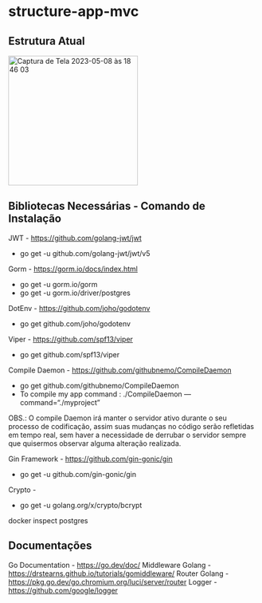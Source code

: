 # structure-app-mvc

## Estrutura Atual

<img width="260" alt="Captura de Tela 2023-05-08 às 18 46 03" src="https://user-images.githubusercontent.com/2454085/236943195-c2b9431c-3502-41a5-9eac-b62a511966fa.png">


## Bibliotecas Necessárias - Comando de Instalação

JWT - https://github.com/golang-jwt/jwt
- go get -u github.com/golang-jwt/jwt/v5

Gorm - https://gorm.io/docs/index.html
- go get -u gorm.io/gorm
- go get -u gorm.io/driver/postgres

DotEnv - https://github.com/joho/godotenv
- go get github.com/joho/godotenv

Viper - https://github.com/spf13/viper
- go get github.com/spf13/viper


Compile Daemon - https://github.com/githubnemo/CompileDaemon
- go get github.com/githubnemo/CompileDaemon
- To compile my app command : ./CompileDaemon —command=“./myproject”

OBS.: O compile Daemon irá manter o servidor ativo durante o seu processo de codificação, assim suas mudanças no código serão refletidas em tempo real, sem haver a necessidade de derrubar o servidor sempre que quisermos observar 
alguma alteração realizada.

Gin Framework - https://github.com/gin-gonic/gin
- go get -u github.com/gin-gonic/gin

Crypto - 
- go get -u golang.org/x/crypto/bcrypt

docker inspect postgres


## Documentações 

Go Documentation - https://go.dev/doc/
Middleware Golang - https://drstearns.github.io/tutorials/gomiddleware/
Router Golang - https://pkg.go.dev/go.chromium.org/luci/server/router
Logger - https://github.com/google/logger
